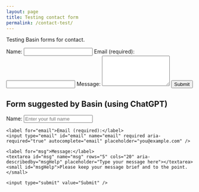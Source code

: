 ```yaml
---
layout: page
title: Testing contact form
permalink: /contact-test/
---
```

Testing Basin forms for contact.

<form action="https://usebasin.com/f/f369a9edd4dd"  method="POST">
    <label for="name" autocomplete="on">Name:</label>
    <input type="text" id="name" name="name" required>
     <label for="email" autocomplete="on">Email (required):</label>
   <input type="email" id="email" name="email" aria-required="true">
    <label for="msg">Message:</label>
    <textarea id="msg" name="msg" rows="5" cols="20"></textarea>
   <input type="submit" value="Submit">
</form>

## Form suggested by Basin (using ChatGPT)

<form id="contactform" action="https://usebasin.com/f/f369a9edd4dd" method="POST">
    <label for="name">Name:</label>
    <input type="text" id="name" name="name" required autocomplete="name" placeholder="Enter your full name" />
    
    <label for="email">Email (required):</label>
    <input type="email" id="email" name="email" required aria-required="true" autocomplete="email" placeholder="you@example.com" />
    
    <label for="msg">Message:</label>
    <textarea id="msg" name="msg" rows="5" cols="20" aria-describedby="msgHelp" placeholder="Type your message here"></textarea>
    <small id="msgHelp">Please keep your message brief and to the point.</small>
    
    <input type="submit" value="Submit" />
</form>
